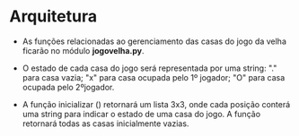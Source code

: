 # Arquitetura

* As funções relacionadas ao gerenciamento das casas do jogo da velha ficarão no módulo **jogovelha.py**.

* O estado de cada casa do jogo será representada por uma string: "." para casa vazia; "x" para casa ocupada pelo 1º jogador; "O" para casa ocupada pelo 2ºjogador.

* A função inicializar () retornará um lista 3x3, onde cada posição conterá uma string para indicar o estado de uma casa do jogo. A função retornará todas as casas inicialmente vazias.

